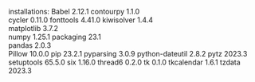 installations:
Babel           2.12.1 
contourpy       1.1.0  
cycler          0.11.0 
fonttools       4.41.0 
kiwisolver      1.4.4  
matplotlib      3.7.2  
numpy           1.25.1 
packaging       23.1   
pandas          2.0.3  
Pillow          10.0.0
pip             23.2.1
pyparsing       3.0.9
python-dateutil 2.8.2
pytz            2023.3
setuptools      65.5.0
six             1.16.0
thread6         0.2.0
tk              0.1.0
tkcalendar      1.6.1
tzdata          2023.3